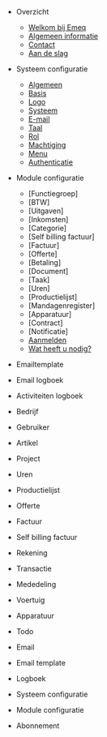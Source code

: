 - Overzicht

  - [Welkom bij Emeq](README.md)
  - [Algemeen informatie](overview/algemeen-informatie.md)
  - [Contact](overview/contact.md)
  - [Aan de slag](overview/aandeslag.md)
  

- Systeem configuratie

  - [Algemeen](configuration-system/algemeen)
  - [Basis](configuration-system/basis)
  - [Logo](configuration-system/logo)
  - [Systeem](configuration-system/systeem)
  - [E-mail](configuration-system/email)
  - [Taal](configuration-system/taal)
  - [Rol](configuration-system/rol)
  - [Machtiging](configuration-system/machtiging)
  - [Menu](configuration-system/menu)
  - [Authenticatie](configuration-system/authenticatie)

- Module configuratie

  - [Functiegroep]
  - [BTW]
  - [Uitgaven]
  - [Inkomsten]
  - [Categorie]
  - [Self billing factuur]
  - [Factuur]
  - [Offerte]
  - [Betaling]
  - [Document]
  - [Taak]
  - [Uren]
  - [Productielijst]
  - [Mandagenregister]
  - [Apparatuur]
  - [Contract]
  - [Notificatie]
  - [Aanmelden](subscription/join_emeq.md)
  - [Wat heeft u nodig?](subscription/requirements.md)

- Emailtemplate
- Email logboek
- Activiteiten logboek

- Bedrijf
- Gebruiker
- Artikel
- Project
- Uren
- Productielijst
- Offerte
- Factuur
- Self billing factuur
- Rekening
- Transactie
- Mededeling
- Voertuig
- Apparatuur
- Todo
- Email
- Email template
- Logboek
- Systeem configuratie
- Module configuratie
- Abonnement
